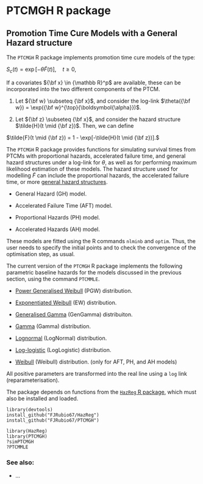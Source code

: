 # PTCMGH R package

## Promotion Time Cure Models with a General Hazard structure

The `PTCMGH` R package implements promotion time cure models of the type:

$S_c(t) = \exp [ -\theta \tilde{F}(t) ] , \quad t \geq 0,$

If a covariates ${\bf x} \in {\mathbb R}^p$ are available, these can be incorporated into the two different components of the PTCM.

1. Let ${\bf w} \subseteq {\bf x}$, and consider the log-link $\theta({\bf w}) = \exp({\bf w}^{\top}{\boldsymbol{\alpha}})$.

2. Let ${\bf z} \subseteq {\bf x}$, and consider the hazard structure $\tilde{H}(t \mid {\bf z})$. Then, we can define

$\tilde{F}(t \mid {\bf z}) = 1 - \exp[-\tilde{H}(t \mid {\bf z})].$

The `PTCMGH` R package provides functions for simulating survival times from PTCMs with proportional hazards, accelerated failure time, and general hazard structures under a log-link for $\theta$, as well as for performing maximum likelihood estimation of these models. The hazard structure used for modelling $\tilde{F}$ can include the proportional hazards, the accelerated failure time, or more [general hazard structures](https://doi.org/10.1177/0962280218782293).

- General Hazard (GH) model.

- Accelerated Failure Time (AFT) model.

- Proportional Hazards (PH) model.

- Accelerated Hazards (AH) model.


These models are fitted using the R commands `nlminb` and `optim`. Thus, the user needs to specify the initial points and to check the convergence of the optimisation step, as usual.


The current version of the `PTCMGH` R package implements the following parametric baseline hazards for the models discussed in the previous section, using the command `PTCMMLE`.

- [Power Generalised Weibull](http://rpubs.com/FJRubio/PGW) (PGW) distribution. 
 
- [Exponentiated Weibull](http://rpubs.com/FJRubio/EWD) (EW) distribution. 
 
- [Generalised Gamma](http://rpubs.com/FJRubio/GG) (GenGamma) distribuiton. 

- [Gamma](https://en.wikipedia.org/wiki/Gamma_distribution) (Gamma) distribution. 

- [Lognormal](https://en.wikipedia.org/wiki/Log-normal_distribution) (LogNormal) distribution. 

- [Log-logistic](https://en.wikipedia.org/wiki/Log-logistic_distribution) (LogLogistic) distribution. 

- [Weibull](https://en.wikipedia.org/wiki/Weibull_distribution) (Weibull) distribution. (only for AFT, PH, and AH models) 


All positive parameters are transformed into the real line using a `log` link (reparameterisation).

The package depends on functions from the [`HazReg` R package](https://github.com/FJRubio67/HazReg), which must also be installed and loaded.

```
library(devtools)
install_github("FJRubio67/HazReg")
install_github("FJRubio67/PTCMGH")

library(HazReg)
library(PTCMGH)
?simPTCMGH
?PTCMMLE
```


### See also: 
- ...
